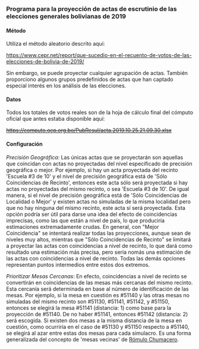 <h3>Programa para la proyección de actas de escrutinio de las elecciones generales bolivianas de 2019</h3>

<h4>Método</h4>

Utiliza el método aleatorio descrito aquí:

https://www.cepr.net/report/que-sucedio-en-el-recuento-de-votos-de-las-elecciones-de-bolivia-de-2019/

Sin embargo, se puede proyectar cualquier agrupación de actas. También proporciono algunos grupos predefinidos de actas que han captado especial interés en los análisis de las elecciones.

<h4>Datos</h4>

Todos los totales de votos reales son de la hoja de cálculo final del cómputo oficial que antes estaba disponible aquí:

<s>https://computo.oep.org.bo/PubResul/acta.2019.10.25.21.09.30.xlsx</s>

<h4>Configuración</h4>

<i>Precisión Geográfica</i>: Las únicas actas que se proyectarán son aquellas que coincidan con actas no proyectadas del nivel especificado de precisión geográfica o mejor. Por ejemplo, si hay un acta proyectada del recinto 'Escuela #3 de 10' y el nivel de precisión geográfica está de 'Sólo Coincidencias de Recinto', entonces este acta sólo será proyectada si hay actas no proyectadas del mismo recinto, o sea 'Escuela #3 de 10'. De igual manera, si el nivel de precisión geográfica está de 'Sólo Coincidencias de Localidad o Mejor' y existen actas no simuladas de la misma localidad pero que no hay ninguna del mismo recinto, este acta sí será proyectada. Esta opción podría ser útil para darse una idea del efecto de coincidencias imprecisas, como las que están a nivel de país, lo que produciría estimaciones extremadamente crudas. En general, con "Mejor Coincidencia" se intentará realizar todas las proyecciones, aunque sean de niveles muy altos, mientras que "Sólo Coincidencias de Recinto" se limitará a proyectar las actas con coincidencias a nivel de recinto, lo que dará como resultado una estimación más precisa, pero sería nomás una estimación de las actas con coincidencias a nivel de recinto. Todas las demás opciones representan puntos intermedios entre estos dos extremos.

<i>Prioritizar Mesas Cercanas</i>: En efecto, coincidencias a nivel de recinto se convertirán en coincidencias de las mesas más cercanas del mismo recinto. Esta cercanía será determinada en base al número de identificación de las mesas. Por ejemplo, si la mesa en cuestión es #51140 y las otras mesas no simuladas del mismo recinto son #51130, #51141, #51142, y #51150, entonces se elegirá la mesa #51141 (distancia: 1) como base para la proyección de #51140. De no haber #51141, entonces #51142 (distancia: 2) será escogida. Si existen dos mesas a la misma distancia de la mesa en cuestión, como ocurriría en el caso de #51130 y #51150 respecto a #51140, se elegirá al azar entre estas dos mesas para cada simulacro. Es una forma generalizada del concepto de 'mesas vecinas' de <a href=http://rchumace.econ.uchile.cl/papers/cmh.pdf>Rómulo Chumacero</a>.
